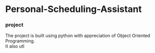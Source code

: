 # Personal-Scheduling-Assistant
### project 
The project is built using python with appreciation of Object Oriented Programming.<br >
It also utl
